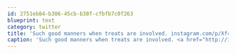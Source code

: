 ```yaml
---
id: 2751eb84-b386-45cb-b38f-cfbfb7c0f263
blueprint: text
category: twitter
title: 'Such good manners when treats are involved. instagram.com/p/Xf4eunEgxa/'
caption: 'Such good manners when treats are involved. <a href="http://instagram.com/p/Xf4eunEgxa/" title="http://instagram.com/p/Xf4eunEgxa/" class="link link_untco">instagram.com/p/Xf4eunEgxa/</a>'
---
```

